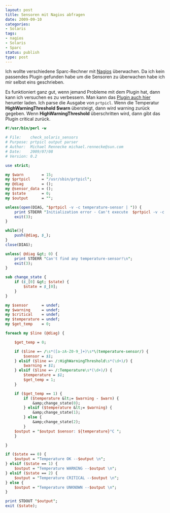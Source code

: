 ```yaml
---
layout: post
title: Sensoren mit Nagios abfragen
date: 2009-09-10
categories:
- Solaris
tags:
- nagios
- Solaris
- Sparc
status: publish
type: post
---
```

Ich wollte verschiedene Sparc-Rechner mit [Nagios](http://www.nagios.org/) überwachen.
Da ich kein passendes Plugin gefunden habe um die Sensoren zu überwachen habe ich mir selbst eins geschrieben.

Es funktioniert ganz gut, wenn jemand Probleme mit dem Plugin hat, dann kann ich versuchen es zu verbessern.
Man kann das [Plugin auch hier](http://blogs.sun.com/rennecke/resource/stuff/check_solaris_sensors) herunter laden.
Ich parse die Ausgabe von `prtpicl`. Wenn die Temperatur __HighWarningThreshold  $warn__ übersteigt, dann wird
warning zurück gegeben. Wenn __HighWarningThreshold__ überschritten wird, dann gibt das Plugin critical zurück.

~~~perl
#!/usr/bin/perl -w

# File:    check_solaris_sensors
# Purpose: prtpicl output parser
# Author:  Michael Rennecke michael.rennecke@sun.com
# Date:    2009/07/08
# Version: 0.2

use strict;

my $warn        = 15;
my $prtpicl     = "/usr/sbin/prtpicl";
my @diag        = ();
my @sensor_data = ();
my $state       = 0;
my $output      = "";

unless(open(DIAG, "$prtpicl -v -c temperature-sensor | ")) {
    print STDERR "Initialization error - Can't execute  $prtpicl -v -c temperature-sensor!\n";
    exit(3);
}

while(){
    push(@diag, $_);
}
close(DIAG);

unless( @diag &gt; 0) {
    print STDERR "Can't find any temperature-sensor!\n";
    exit(3);
}

sub change_state {
    if ($_[0] &gt; $state) {
        $state = $_[0];
    }
}

my $sensor      = undef;
my $warning     = undef;
my $critical    = undef;
my $temperature = undef;
my $get_temp    = 0;

foreach my $line (@diag) {

    $get_temp = 0;

    if ($line =~ /\s*([a-zA-Z0-9_]+)\s*\(temperature-sensor/) {
        $sensor = $1;
    } elsif ($line =~ /:HighWarningThreshold\s*(\d+)/) {
        $warning = $1;
    } elsif ($line =~ /:Temperature\s*(\d+)/) {
        $temperature = $1;
        $get_temp = 1;
    }

    if ($get_temp == 1) {
        if ($temperature &lt;= $warning - $warn) {
            &amp;change_state(0);
        } elsif ($temperature &lt;= $warning) {
            &amp;change_state(1);
        } else {
            &amp;change_state(2);
        }
    $output = "$output $sensor: ${temperature}°C ";
    }

}

if ($state == 0) {
    $output = "Temperature OK --$output \n";
} elsif ($state == 1) {
    $output = "Temperature WARNING --$output \n";
} elsif ($state == 2) {
    $output = "Temperature CRITICAL --$output \n";
} else {
    $output = "Temperature UNKNOWN --$output \n";
}

print STDOUT "$output";
exit ($state);
~~~
